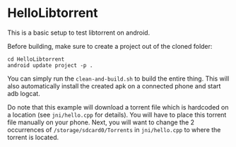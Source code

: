 HelloLibtorrent
===============

This is a basic setup to test libtorrent on android.

Before building, make sure to create a project out of the cloned folder:

    cd HelloLibtorrent
    android update project -p .

You can simply run the `clean-and-build.sh` to build the entire thing. This will also automatically install the created apk on a connected phone and start adb logcat.

Do note that this example will download a torrent file which is hardcoded on a location (see `jni/hello.cpp` for details). You will have to place this torrent file manually on your phone. Next, you will want to change the 2 occurrences of `/storage/sdcard0/Torrents` in `jni/hello.cpp` to where the torrent is located.
